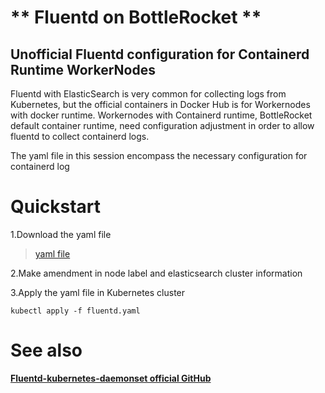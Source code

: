 # ** Fluentd on BottleRocket ** #

## Unofficial Fluentd configuration for Containerd Runtime WorkerNodes ##

Fluentd with ElasticSearch is very common for collecting logs from Kubernetes, but the official containers in Docker Hub is for Workernodes with docker runtime. Workernodes with Containerd runtime, BottleRocket default container runtime, need configuration adjustment in order to allow fluentd to collect containerd logs. 

The yaml file in this session encompass the necessary configuration for containerd log


# Quickstart


1.Download the yaml file
> [yaml file](https://raw.githubusercontent.com/jeanbaptisteng/bottlerocket-cloudformation/master/plugins/Fluentd/fluentd.yaml)


2.Make amendment in node label and elasticsearch cluster information


3.Apply the yaml file in Kubernetes cluster


`kubectl apply -f fluentd.yaml`


# See also

[**Fluentd-kubernetes-daemonset official GitHub**](https://github.com/fluent/fluentd-kubernetes-daemonset)
